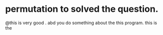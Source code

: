 # permutation to solved the question.
@this is very good . abd you do something about the this program.
this is the
